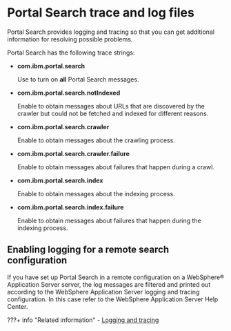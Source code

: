 # Portal Search trace and log files

Portal Search provides logging and tracing so that you can get additional information for resolving possible problems.

Portal Search has the following trace strings:

-   **com.ibm.portal.search**

    Use to turn on **all** Portal Search messages.

-   **com.ibm.portal.search.notIndexed**

    Enable to obtain messages about URLs that are discovered by the crawler but could not be fetched and indexed for different reasons.

-   **com.ibm.portal.search.crawler**

    Enable to obtain messages about the crawling process.

-   **com.ibm.portal.search.crawler.failure**

    Enable to obtain messages about failures that happen during a crawl.

-   **com.ibm.portal.search.index**

    Enable to obtain messages about the indexing process.

-   **com.ibm.portal.search.index.failure**

    Enable to obtain messages about failures that happen during the indexing process.


## Enabling logging for a remote search configuration

If you have set up Portal Search in a remote configuration on a WebSphere® Application Server server, the log messages are filtered and printed out according to the WebSphere Application Server logging and tracing configuration. In this case refer to the WebSphere Application Server Help Center.


???+ info "Related information"
    -   [Logging and tracing](../../../deployment/manage/troubleshooting/logging_and_tracing/index.md)

